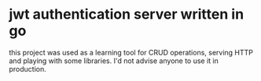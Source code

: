 # jwt authentication server written in go 

this project was used as a learning tool for CRUD operations, serving HTTP and playing with some libraries. I'd not advise anyone to use it in production.
